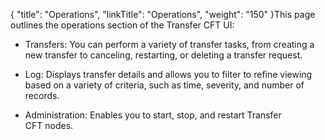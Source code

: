 {
    "title": "Operations",
    "linkTitle": "Operations",
    "weight": "150"
}This page outlines the operations section of the Transfer CFT UI:

-   Transfers: You can perform a variety of transfer tasks, from creating a new transfer to canceling, restarting, or deleting a transfer request.
-   Log: Displays transfer details and allows you to filter to refine viewing based on a variety of criteria, such as time, severity, and number of records.
-   Administration: Enables you to start, stop, and restart Transfer CFT nodes.
